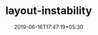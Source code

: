 ---
title: "layout-instability"
date: 2019-06-16T17:47:19+05:30
type: "organisations"
org_name: "Web Incubator CG"
repo_desc: "A proposal for a Layout Instability specification"
repo_link: https://github.com/WICG/layout-instability


---